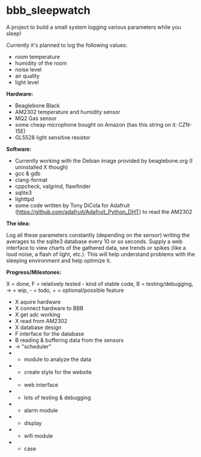 # bbb_sleepwatch

A project to build a small system logging various parameters while you sleep!

Currently it's planned to log the following values:

 - room temperature
 - humidity of the room
 - noise level
 - air quality
 - light level

**Hardware:**

 - Beaglebone Black
 - AM2302 temperature and humidity sensor
 - MQ2 Gas sensor
 - some cheap microphone bought on Amazon (has this string on it: CZN-15E)
 - GL5528 light sensitive resistor
 
**Software:**

 - Currently working with the Debian image provided by beaglebone.org (I uninstalled X though)
 - gcc & gdb
 - clang-format
 - cppcheck, valgrind, flawfinder
 - sqlite3
 - lighttpd
 - some code written by Tony DiCola for Adafruit (https://github.com/adafruit/Adafruit_Python_DHT)
   to read the AM2302

**The idea:**

Log all these parameters constantly (depending on the sensor) writing the averages to the sqlite3 database every 10 or so seconds.
Supply a web interface to view charts of the gathered data, see trends or spikes (like a loud noise, a flash of light, etc.).
This will help understand problems with the sleeping environment and help optimize it.

**Progress/Milestones:**

X = done, F = relatively tested - kind of stable code, B = testing/debugging, -> = wip, - = todo, + = optional/possible feature

 - X  aquire hardware
 - X  connect hardware to BBB
 - X  get adc working
 - X  read from AM2302
 - X  database design
 - F  interface for the database
 - B  reading & buffering data from the sensors
 - -> "scheduler"
 - -  module to analyze the data
 - -  create style for the website
 - -  web interface
 - -  lots of testing & debugging
 - +  alarm module
 - +  display
 - +  wifi module
 - +  case
